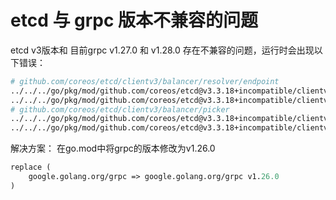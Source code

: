 # etcd 与 grpc 版本不兼容的问题

etcd v3版本和 目前grpc v1.27.0 和 v1.28.0 存在不兼容的问题，运行时会出现以下错误：
```bash
# github.com/coreos/etcd/clientv3/balancer/resolver/endpoint
../../../go/pkg/mod/github.com/coreos/etcd@v3.3.18+incompatible/clientv3/balancer/resolver/endpoint/endpoint.go:114:78: undefined: resolver.BuildOption
../../../go/pkg/mod/github.com/coreos/etcd@v3.3.18+incompatible/clientv3/balancer/resolver/endpoint/endpoint.go:182:31: undefined: resolver.ResolveNowOption
# github.com/coreos/etcd/clientv3/balancer/picker
../../../go/pkg/mod/github.com/coreos/etcd@v3.3.18+incompatible/clientv3/balancer/picker/err.go:37:44: undefined: balancer.PickOptions
../../../go/pkg/mod/github.com/coreos/etcd@v3.3.18+incompatible/clientv3/balancer/picker/roundrobin_balanced.go:55:54: undefined: balancer.PickOptions
```
解决方案： 在go.mod中将grpc的版本修改为v1.26.0
```go.mod
replace (
	google.golang.org/grpc => google.golang.org/grpc v1.26.0
)
```